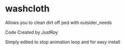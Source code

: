 # washcloth
Allows you to clean dirt off ped with outsider_needs


Code Created by JustRoy

Simply edited to stop animation loop and for easy install
